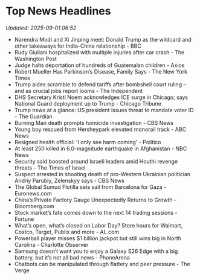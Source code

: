 # Top News Headlines

_Updated: 2025-09-01 06:52_

- Narendra Modi and Xi Jinping meet: Donald Trump as the wildcard and other takeaways for India-China relationship - BBC
- Rudy Giuliani hospitalized with multiple injuries after car crash - The Washington Post
- Judge halts deportation of hundreds of Guatemalan children - Axios
- Robert Mueller Has Parkinson’s Disease, Family Says - The New York Times
- Trump aides scramble to defend tariffs after bombshell court ruling – and as crucial jobs report looms - The Independent
- DHS Secretary Kristi Noem acknowledges ICE surge in Chicago; says National Guard deployment up to Trump - Chicago Tribune
- Trump news at a glance: US president issues threat to mandate voter ID - The Guardian
- Burning Man death prompts homicide investigation - CBS News
- Young boy rescued from Hersheypark elevated monorail track - ABC News
- Resigned health official: 'I only see harm coming' - Politico
- At least 250 killed in 6.0-magnitude earthquake in Afghanistan - NBC News
- Security said boosted around Israeli leaders amid Houthi revenge threats - The Times of Israel
- Suspect arrested in shooting death of pro-Western Ukrainian politician Andriy Parubiy, Zelenskyy says - CBS News
- The Global Sumud Flotilla sets sail from Barcelona for Gaza - Euronews.com
- China’s Private Factory Gauge Unexpectedly Returns to Growth - Bloomberg.com
- Stock market’s fate comes down to the next 14 trading sessions - Fortune
- What’s open, what’s closed on Labor Day? Store hours for Walmart, Costco, Target, Publix and more - AL.com
- Powerball player misses $1 billion jackpot but still wins big in North Carolina - Charlotte Observer
- Samsung doesn’t want you to enjoy a Galaxy S26 Edge with a big battery, but it’s not all bad news - PhoneArena
- Chatbots can be manipulated through flattery and peer pressure - The Verge